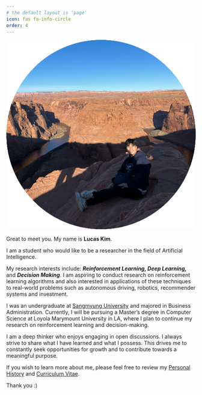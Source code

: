 ```yaml
---
# the default layout is 'page'
icon: fas fa-info-circle
order: 4
---
```




![Image](../assets/img/profile-512x512.png)



Great to meet you. My name is **Lucas Kim**. 

I am a student who would like to be a researcher in the field of Artificial Intelligence. 

My research interests include: ***Reinforcement Learning, Deep Learning,*** and ***Decision Making***. I am aspiring to conduct research on reinforcement learning algorithms and also interested in applications of these techniques to real-world problems such as autonomous driving, robotics, recommender systems and investment.

I was an undergraduate at [Sangmyung University](https://www.smu.ac.kr/eng1/index.do) and majored in Business Administration. Currently, I will be pursuing a Master’s degree in Computer Science at Loyola Marymount University in LA, where I plan to continue my research on reinforcement learning and decision-making.

I am a deep thinker who enjoys engaging in open discussions. I always strive to share what I have learned and what I possess. This drives me to constantly seek opportunities for growth and to contribute towards a meaningful purpose.

If you wish to learn more about me, please feel free to review my [Personal History](https://ichbinlucaskim.github.io/posts/personal-history) and [Curriculum Vitae](https://ichbinlucaskim.github.io/posts/curriculum-vitae).

Thank you :)
